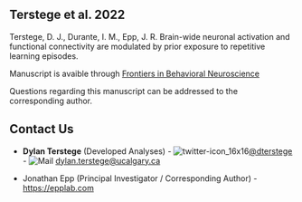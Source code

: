 ## Terstege et al. 2022

Terstege, D. J., Durante, I. M., Epp, J. R. Brain-wide neuronal activation and functional connectivity are modulated by prior exposure to repetitive learning episodes.

Manuscript is avaible through [Frontiers in Behavioral Neuroscience](https://www.frontiersin.org/articles/10.3389/fnbeh.2022.907707)


Questions regarding this manuscript can be addressed to the corresponding author.

## Contact Us

- **Dylan Terstege** (Developed Analyses) - ![twitter-icon_16x16](https://user-images.githubusercontent.com/44174532/113163958-e3d3e400-91fd-11eb-8d79-17906d8d3f25.png)[@dterstege](https://twitter.com/dterstege) - ![Mail](https://user-images.githubusercontent.com/44174532/113164412-50e77980-91fe-11eb-9282-dd83852578ce.png)
<dylan.terstege@ucalgary.ca>

- Jonathan Epp (Principal Investigator / Corresponding Author) - https://epplab.com
